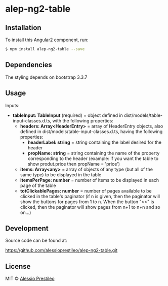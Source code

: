 # alep-ng2-table

## Installation

To install this Angular2 component, run:

```bash
$ npm install alep-ng2-table --save
```

## Dependencies

The styling depends on bootstrap 3.3.7

## Usage

Inputs:

- **tableInput: TableInput** (required) = object defined in dist/models/table-input-classes.d.ts, with the following properties:
	-	**headers: Array<HeaderEntry\>** = array of HeaderEntry objects, also defined in dist/models/table-input-classes.d.ts, having the following properties:
		-	**headerLabel: string** = string containing the label desired for the header
		-	**propName: string** = string containing the name of the property corresponding to the header (example: if you want the table to show produt.price then propName = 'price')
	-	**items: Array<any\>** = array of objects of any type (but all of the same type) to be displayed in the table
	-	**itemsPerPage: number** = number of items to be displayed in each page of the table
	-	**totClickablePages: number** = number of pages available to be clicked in the table's paginator (if n is given, then the paginator will show the buttons for pages from 1 to n. When the button ">>" is clicked, then the paginator will show pages from n+1 to n+n and so on...)




## Development

Source code can be found at:

https://github.com/alessioprestileo/alep-ng2-table.git

## License

MIT © [Alessio Prestileo](alessioprestileo@gmail.com)
